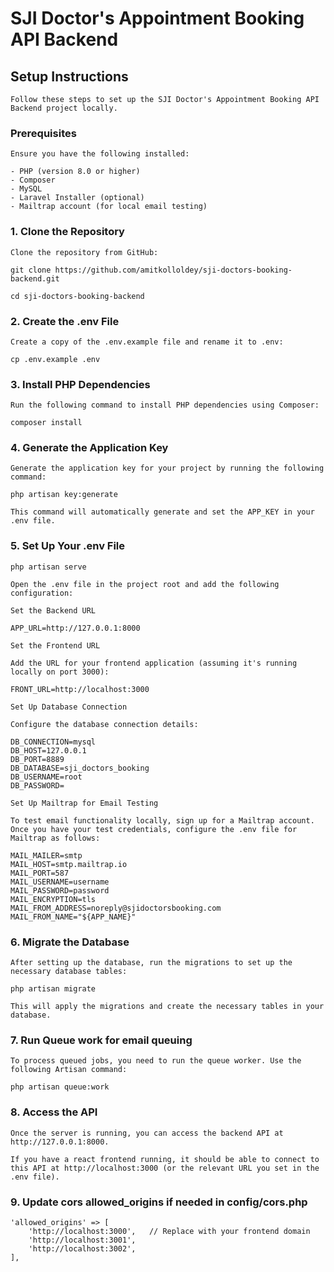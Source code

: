 # SJI Doctor's Appointment Booking API Backend

## Setup Instructions

    Follow these steps to set up the SJI Doctor's Appointment Booking API Backend project locally.

### Prerequisites

    Ensure you have the following installed:

    - PHP (version 8.0 or higher)
    - Composer
    - MySQL
    - Laravel Installer (optional)
    - Mailtrap account (for local email testing)

### 1. Clone the Repository

    Clone the repository from GitHub:

    git clone https://github.com/amitkolloldey/sji-doctors-booking-backend.git

    cd sji-doctors-booking-backend

### 2. Create the .env File

    Create a copy of the .env.example file and rename it to .env:

    cp .env.example .env

### 3. Install PHP Dependencies

    Run the following command to install PHP dependencies using Composer:

    composer install    

### 4. Generate the Application Key

    Generate the application key for your project by running the following command:

    php artisan key:generate

    This command will automatically generate and set the APP_KEY in your .env file.

###  5. Set Up Your .env File

    php artisan serve

    Open the .env file in the project root and add the following configuration:

    Set the Backend URL

    APP_URL=http://127.0.0.1:8000

    Set the Frontend URL

    Add the URL for your frontend application (assuming it's running locally on port 3000):

    FRONT_URL=http://localhost:3000

    Set Up Database Connection

    Configure the database connection details:

    DB_CONNECTION=mysql
    DB_HOST=127.0.0.1
    DB_PORT=8889
    DB_DATABASE=sji_doctors_booking
    DB_USERNAME=root
    DB_PASSWORD=

    Set Up Mailtrap for Email Testing

    To test email functionality locally, sign up for a Mailtrap account. Once you have your test credentials, configure the .env file for Mailtrap as follows:

    MAIL_MAILER=smtp
    MAIL_HOST=smtp.mailtrap.io
    MAIL_PORT=587
    MAIL_USERNAME=username
    MAIL_PASSWORD=password
    MAIL_ENCRYPTION=tls
    MAIL_FROM_ADDRESS=noreply@sjidoctorsbooking.com
    MAIL_FROM_NAME="${APP_NAME}"

### 6. Migrate the Database

    After setting up the database, run the migrations to set up the necessary database tables:

    php artisan migrate

    This will apply the migrations and create the necessary tables in your database.

### 7. Run Queue work for email queuing

    To process queued jobs, you need to run the queue worker. Use the following Artisan command:
    
    php artisan queue:work

### 8. Access the API

    Once the server is running, you can access the backend API at http://127.0.0.1:8000.

    If you have a react frontend running, it should be able to connect to this API at http://localhost:3000 (or the relevant URL you set in the .env file).

### 9. Update cors allowed_origins if needed in config/cors.php

    'allowed_origins' => [
        'http://localhost:3000',   // Replace with your frontend domain
        'http://localhost:3001',
        'http://localhost:3002',
    ],
